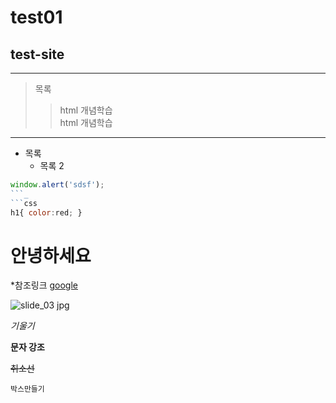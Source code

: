# test01
## test-site
-------
> 목록
> > html 개념학습   
> > html 개념학습
-------

* 목록
  * 목록 2
```javascript
window.alert('sdsf');
```_
```css
h1{ color:red; }
```

<h1>안녕하세요</h1>

*참조링크
[google](https://googole.com)

![slide_03 jpg](https://github.com/user-attachments/assets/645ac73b-e902-4fd5-bdd3-7cc9ef0a1978)

*기울기*

**문자 강조**

~~취소선~~

`박스만들기`

<table></table>
